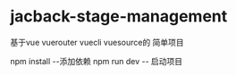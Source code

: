 # jacback-stage-management
基于vue vuerouter vuecli vuesource的 简单项目 

npm install --添加依赖
npm run dev -- 启动项目
